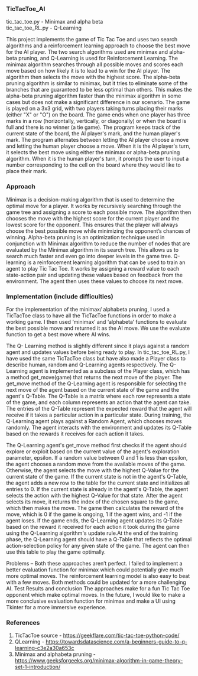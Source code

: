 ### TicTacToe_AI

tic_tac_toe.py - Minimax and alpha beta  
tic_tac_toe_RL.py - Q-Learning

This project implements the game of Tic Tac Toe and uses two search algorithms and a reinforcement learning approach to choose the best move for the AI player. The two search algorithms used are minimax and alpha-beta pruning, and Q-Learning is used for Reinforcement Learning. The minimax algorithm searches through all possible moves and scores each move based on how likely it is to lead to a win for the AI player. The algorithm then selects the move with the highest score. The alpha-beta pruning algorithm is similar to minimax, but it tries to eliminate some of the branches that are guaranteed to be less optimal than others. This makes the alpha-beta pruning algorithm faster than the minimax algorithm in some cases but does not make a significant difference in our scenario.
The game is played on a 3x3 grid, with two players taking turns placing their marks (either "X" or "O") on the board. The game ends when one player has three marks in a row (horizontally, vertically, or diagonally) or when the board is full and there is no winner (a tie game). The program keeps track of the current state of the board, the AI player's mark, and the human player's mark. The program alternates between letting the AI player choose a move and letting the human player choose a move. When it is the AI player's turn, it selects the best move using either the minimax or alpha-beta pruning algorithm. When it is the human player's turn, it prompts the user to input a number corresponding to the cell on the board where they would like to place their mark.

### Approach

Minimax is a decision-making algorithm that is used to determine the optimal move for a player. It works by recursively searching through the game tree and assigning a score to each possible move. The algorithm then chooses the move with the highest score for the current player and the lowest score for the opponent. This ensures that the player will always choose the best possible move while minimizing the opponent’s chances of winning.
Alpha-beta pruning is an optimization technique used in conjunction with Minimax algorithm to reduce the number of nodes that are evaluated by the Minimax algorithm in its search tree. This allows us to search much faster and even go into deeper levels in the game tree.
Q-learning is a reinforcement learning algorithm that can be used to train an agent to play Tic Tac Toe. It works by assigning a reward value to each state-action pair and updating these values based on feedback from the environment. The agent then uses these values to choose its next move.

### Implementation (include difficulties)

For the implementation of the minimax/ alphabeta pruning, I used a TicTacToe class to have all the TicTacToe functions in order to make a working game. I then used ‘minimax’ and ‘alphabeta’ functions to evaluate the best possible move and returned it as the AI move. We use the evaluate function to get a best move where AI wins. 
 
The Q- Learning method is slightly different since it plays against a random agent and updates values before being ready to play. In tic_tac_toe_RL.py, I have used the same TicTacToe class but have also made a Player class to describe human, random and Q-Learning agents respectively. 
The Q-Learning agent is implemented as a subclass of the Player class, which has a method get_move(game) that returns the next move of the player. The get_move method of the Q-Learning agent is responsible for selecting the next move of the agent based on the current state of the game and the agent's Q-Table.
The Q-Table is a matrix where each row represents a state of the game, and each column represents an action that the agent can take. The entries of the Q-Table represent the expected reward that the agent will receive if it takes a particular action in a particular state.
During training, the Q-Learning agent plays against a Random Agent, which chooses moves randomly. The agent interacts with the environment and updates its Q-Table based on the rewards it receives for each action it takes.

The Q-Learning agent's get_move method first checks if the agent should explore or exploit based on the current value of the agent's exploration parameter, epsilon. If a random value between 0 and 1 is less than epsilon, the agent chooses a random move from the available moves of the game. Otherwise, the agent selects the move with the highest Q-Value for the current state of the game.
If the current state is not in the agent's Q-Table, the agent adds a new row to the table for the current state and initializes all entries to 0. If the current state is already in the agent's Q-Table, the agent selects the action with the highest Q-Value for that state.
After the agent selects its move, it returns the index of the chosen square to the game, which then makes the move. The game then calculates the reward of the move, which is 0 if the game is ongoing, 1 if the agent wins, and -1 if the agent loses. If the game ends, the Q-Learning agent updates its Q-Table based on the reward it received for each action it took during the game using the Q-Learning algorithm's update rule.At the end of the training phase, the Q-Learning agent should have a Q-Table that reflects the optimal action-selection policy for any given state of the game. The agent can then use this table to play the game optimally.

Problems – Both these approaches aren’t perfect. I failed to implement a better evaluation function for minimax which could potentially give much more optimal moves. The reinforcement learning model is also easy to beat with a few moves. Both methods could be updated for a more challenging AI.
Test Results and conclusion
The approaches make for a fun Tic Tac Toe opponent which make optimal moves. In the future, I would like to make a more conclusive evaluation function for minimax and make a UI using Tkinter for a more immersive experience.
 
### References
1.	TicTacToe source - https://geekflare.com/tic-tac-toe-python-code/
2.	QLearning - https://towardsdatascience.com/a-beginners-guide-to-q-learning-c3e2a30a653c 
3.	Minimax and alphabeta pruning - https://www.geeksforgeeks.org/minimax-algorithm-in-game-theory-set-1-introduction/ 

